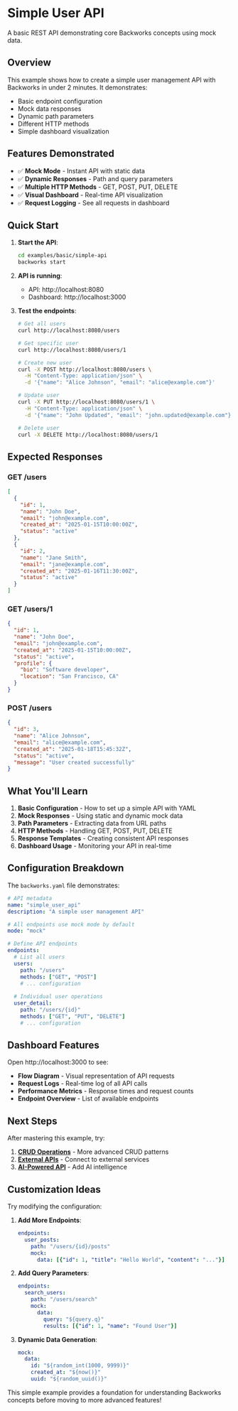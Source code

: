 # Simple User API

A basic REST API demonstrating core Backworks concepts using mock data.

## Overview

This example shows how to create a simple user management API with Backworks in under 2 minutes. It demonstrates:

- Basic endpoint configuration
- Mock data responses
- Dynamic path parameters
- Different HTTP methods
- Simple dashboard visualization

## Features Demonstrated

- ✅ **Mock Mode** - Instant API with static data
- ✅ **Dynamic Responses** - Path and query parameters
- ✅ **Multiple HTTP Methods** - GET, POST, PUT, DELETE
- ✅ **Visual Dashboard** - Real-time API visualization
- ✅ **Request Logging** - See all requests in dashboard

## Quick Start

1. **Start the API**:
   ```bash
   cd examples/basic/simple-api
   backworks start
   ```

2. **API is running**:
   - API: http://localhost:8080
   - Dashboard: http://localhost:3000

3. **Test the endpoints**:
   ```bash
   # Get all users
   curl http://localhost:8080/users
   
   # Get specific user
   curl http://localhost:8080/users/1
   
   # Create new user
   curl -X POST http://localhost:8080/users \
     -H "Content-Type: application/json" \
     -d '{"name": "Alice Johnson", "email": "alice@example.com"}'
   
   # Update user
   curl -X PUT http://localhost:8080/users/1 \
     -H "Content-Type: application/json" \
     -d '{"name": "John Updated", "email": "john.updated@example.com"}'
   
   # Delete user
   curl -X DELETE http://localhost:8080/users/1
   ```

## Expected Responses

### GET /users
```json
[
  {
    "id": 1,
    "name": "John Doe",
    "email": "john@example.com",
    "created_at": "2025-01-15T10:00:00Z",
    "status": "active"
  },
  {
    "id": 2,
    "name": "Jane Smith", 
    "email": "jane@example.com",
    "created_at": "2025-01-16T11:30:00Z",
    "status": "active"
  }
]
```

### GET /users/1
```json
{
  "id": 1,
  "name": "John Doe",
  "email": "john@example.com",
  "created_at": "2025-01-15T10:00:00Z",
  "status": "active",
  "profile": {
    "bio": "Software developer",
    "location": "San Francisco, CA"
  }
}
```

### POST /users
```json
{
  "id": 3,
  "name": "Alice Johnson",
  "email": "alice@example.com", 
  "created_at": "2025-01-18T15:45:32Z",
  "status": "active",
  "message": "User created successfully"
}
```

## What You'll Learn

1. **Basic Configuration** - How to set up a simple API with YAML
2. **Mock Responses** - Using static and dynamic mock data
3. **Path Parameters** - Extracting data from URL paths
4. **HTTP Methods** - Handling GET, POST, PUT, DELETE
5. **Response Templates** - Creating consistent API responses
6. **Dashboard Usage** - Monitoring your API in real-time

## Configuration Breakdown

The `backworks.yaml` file demonstrates:

```yaml
# API metadata
name: "simple_user_api"
description: "A simple user management API"

# All endpoints use mock mode by default
mode: "mock"

# Define API endpoints
endpoints:
  # List all users
  users:
    path: "/users"
    methods: ["GET", "POST"]
    # ... configuration
    
  # Individual user operations  
  user_detail:
    path: "/users/{id}"
    methods: ["GET", "PUT", "DELETE"] 
    # ... configuration
```

## Dashboard Features

Open http://localhost:3000 to see:

- **Flow Diagram** - Visual representation of API requests
- **Request Logs** - Real-time log of all API calls
- **Performance Metrics** - Response times and request counts
- **Endpoint Overview** - List of available endpoints

## Next Steps

After mastering this example, try:

1. **[CRUD Operations](../crud-operations/)** - More advanced CRUD patterns
2. **[External APIs](../../integrations/external-apis/)** - Connect to external services
3. **[AI-Powered API](../../ai-enhanced/ai-powered-api/)** - Add AI intelligence

## Customization Ideas

Try modifying the configuration:

1. **Add More Endpoints**:
   ```yaml
   endpoints:
     user_posts:
       path: "/users/{id}/posts"
       mock:
         data: [{"id": 1, "title": "Hello World", "content": "..."}]
   ```

2. **Add Query Parameters**:
   ```yaml
   endpoints:
     search_users:
       path: "/users/search"
       mock:
         data:
           query: "${query.q}"
           results: [{"id": 1, "name": "Found User"}]
   ```

3. **Dynamic Data Generation**:
   ```yaml
   mock:
     data:
       id: "${random_int(1000, 9999)}"
       created_at: "${now()}"
       uuid: "${random_uuid()}"
   ```

This simple example provides a foundation for understanding Backworks concepts before moving to more advanced features!
